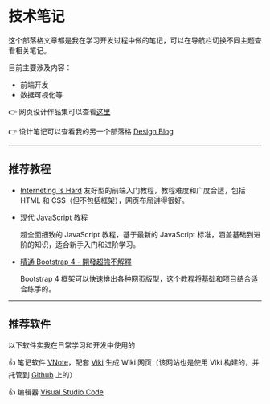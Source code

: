 # 技术笔记

这个部落格文章都是我在学习开发过程中做的笔记，可以在导航栏切换不同主题查看相关笔记。

目前主要涉及内容：

* 前端开发
* 数据可视化等

:point_right: 网页设计作品集可以查看[这里](portfolio.md)

:point_right: 设计笔记可以查看我的另一个部落格 [Design Blog](http://binbindesign.gitee.io/)

---

## 推荐教程

* [Interneting Is Hard](https://www.internetingishard.com/)
  友好型的前端入门教程，教程难度和广度合适，包括 HTML 和 CSS（但不包括框架），网页布局讲得很好。

* [现代 JavaScript 教程](https://zh.javascript.info/)

  超全面细致的 JavaScript 教程，基于最新的 JavaScript 标准，涵盖基础到进阶的知识，适合新手入门和进阶学习。

* [精通 Bootstrap 4 - 開發超強不解釋](https://www.udemy.com/course/getbootstrap-4/)

  Bootstrap 4 框架可以快速排出各种网页版型，这个教程将基础和项目结合适合练手的。

---

## 推荐软件

以下软件实我在日常学习和开发中使用的

:thumbsup: 笔记软件 [VNote](https://tamlok.gitee.io/vnote/zh_cn/)，配套 [Viki](https://tamlok.github.io/viki/zh_cn/) 生成 Wiki 网页（该网站也是使用 Viki 构建的，并托管到 [Github](https://github.com/Benbinbin/Benbinbin.github.io) 上的）

:thumbsup: 编辑器 [Visual Studio Code](https://code.visualstudio.com/)
